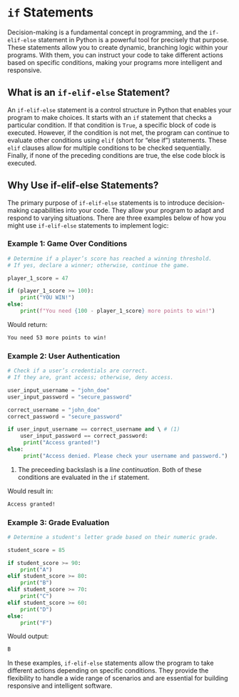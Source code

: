 # `if` Statements

Decision-making is a fundamental concept in programming, and the `if-elif-else` statement in Python
is a powerful tool for precisely that purpose. These statements allow you to create dynamic,
branching logic within your programs. With them, you can instruct your code to take different
actions based on specific conditions, making your programs more intelligent and responsive.

## What is an `if-elif-else` Statement?

An `if-elif-else` statement is a control structure in Python that enables your program to make
choices. It starts with an `if` statement that checks a particular condition. If that condition
is `True`, a specific block of code is executed. However, if the condition is not met, the program
can continue to evaluate other conditions using `elif` (short for “else if”) statements. These
`elif` clauses allow for multiple conditions to be checked sequentially. Finally, if none of the
preceding conditions are true, the else code block is executed.

## Why Use if-elif-else Statements?

The primary purpose of `if-elif-else` statements is to introduce decision-making capabilities
into your code. They allow your program to adapt and respond to varying situations. There are
three examples below of how you might use `if-elif-else` statements to implement logic:

### Example 1: Game Over Conditions

``` python {title="If-Else Statement Use Case: Game Over Conditions" linenums="1"}
# Determine if a player’s score has reached a winning threshold.
# If yes, declare a winner; otherwise, continue the game.

player_1_score = 47

if (player_1_score >= 100):
    print("YOU WIN!")
else:
    print(f"You need {100 - player_1_score} more points to win!")
```
Would return:
``` bash
You need 53 more points to win!
```

### Example 2: User Authentication

``` python {title="If-Else Statement Use Case: User Authentication" linenums="1"}
# Check if a user’s credentials are correct.
# If they are, grant access; otherwise, deny access.

user_input_username = "john_doe"
user_input_password = "secure_password"

correct_username = "john_doe"
correct_password = "secure_password"

if user_input_username == correct_username and \ # (1)
    user_input_password == correct_password:
     print("Access granted!")
else:
     print("Access denied. Please check your username and password.")
```

1. The preceeding backslash is a *line continuation*.   Both of these conditions are evaluated
   in the `if` statement.

Would result in:
``` bash
Access granted!
```

### Example 3: Grade Evaluation
``` python {title="If-Else Statement Use Case: Grade Evaluation" linenums="1"}
# Determine a student's letter grade based on their numeric grade.

student_score = 85

if student_score >= 90:
    print("A")
elif student_score >= 80:
    print("B")
elif student_score >= 70:
    print("C")
elif student_score >= 60:
    print("D")
else:
    print("F")
```

Would output:

``` bash
B
```

In these examples, `if-elif-else` statements allow the program to take different actions depending
on specific conditions. They provide the flexibility to handle a wide range of scenarios and are
essential for building responsive and intelligent software.
